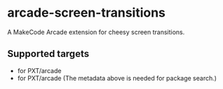 # arcade-screen-transitions
A MakeCode Arcade extension for cheesy screen transitions.

## Supported targets

* for PXT/arcade
* for PXT/arcade
(The metadata above is needed for package search.)
